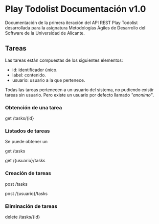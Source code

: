 # Play Todolist Documentación v1.0

Documentación de la primera iteración del API REST Play Todolist desarrollada para la asignatura Metodologías Ágiles de Desarrollo del Software de la Universidad de Alicante.

## Tareas

Las tareas están compuestas de los siguientes elementos:
* id: identificador único.
* label: contenido.
* usuario: usuario a la que pertenece.

Todas las tareas pertenecen a un usuario del sistema, no pudiendo existir tareas sin usuario. Pero existe un usuario por defecto llamado _"anonimo"_.

### Obtención de una tarea

get /tasks/{id}

### Listados de tareas
Se puede obtener un

get /tasks

get /{usuario}/tasks

### Creación de tareas

post /tasks

post /{usuario}/tasks

### Eliminación de tareas

delete /tasks/{id}
